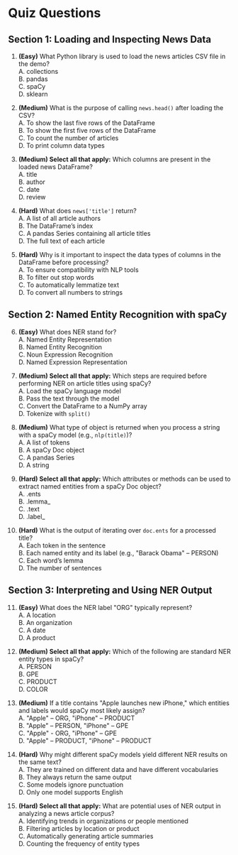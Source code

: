# Quiz Questions

## Section 1: Loading and Inspecting News Data

1. **(Easy)** What Python library is used to load the news articles CSV file in the demo?  
A. collections  
B. pandas  
C. spaCy  
D. sklearn  

2. **(Medium)** What is the purpose of calling `news.head()` after loading the CSV?  
A. To show the last five rows of the DataFrame  
B. To show the first five rows of the DataFrame  
C. To count the number of articles  
D. To print column data types  

3. **(Medium) Select all that apply:** Which columns are present in the loaded news DataFrame?  
A. title  
B. author  
C. date  
D. review  

4. **(Hard)** What does `news['title']` return?  
A. A list of all article authors  
B. The DataFrame’s index  
C. A pandas Series containing all article titles  
D. The full text of each article  

5. **(Hard)** Why is it important to inspect the data types of columns in the DataFrame before processing?  
A. To ensure compatibility with NLP tools  
B. To filter out stop words  
C. To automatically lemmatize text  
D. To convert all numbers to strings  

## Section 2: Named Entity Recognition with spaCy

6. **(Easy)** What does NER stand for?  
A. Named Entity Representation   
B. Named Entity Recognition  
C. Noun Expression Recognition  
D. Named Expression Representation  

7. **(Medium) Select all that apply:** Which steps are required before performing NER on article titles using spaCy?  
A. Load the spaCy language model  
B. Pass the text through the model  
C. Convert the DataFrame to a NumPy array  
D. Tokenize with `split()`  

8. **(Medium)** What type of object is returned when you process a string with a spaCy model (e.g., `nlp(title)`)?  
A. A list of tokens  
B. A spaCy Doc object  
C. A pandas Series  
D. A string  

9. **(Hard) Select all that apply:** Which attributes or methods can be used to extract named entities from a spaCy Doc object?  
A. .ents  
B. .lemma_  
C. .text  
D. .label_  

10. **(Hard)** What is the output of iterating over `doc.ents` for a processed title?  
A. Each token in the sentence  
B. Each named entity and its label (e.g., "Barack Obama" – PERSON)  
C. Each word’s lemma  
D. The number of sentences  

## Section 3: Interpreting and Using NER Output

11. **(Easy)** What does the NER label "ORG" typically represent?  
A. A location  
B. An organization  
C. A date  
D. A product  

12. **(Medium) Select all that apply:** Which of the following are standard NER entity types in spaCy?  
A. PERSON  
B. GPE  
C. PRODUCT  
D. COLOR  

13. **(Medium)** If a title contains "Apple launches new iPhone," which entities and labels would spaCy most likely assign?  
A. "Apple" – ORG, "iPhone" – PRODUCT  
B. "Apple" – PERSON, "iPhone" – GPE  
C. "Apple" - ORG, "iPhone" – GPE  
D. "Apple" – PRODUCT, "iPhone" – PRODUCT    

14. **(Hard)** Why might different spaCy models yield different NER results on the same text?  
A. They are trained on different data and have different vocabularies  
B. They always return the same output  
C. Some models ignore punctuation  
D. Only one model supports English  

15. **(Hard) Select all that apply:** What are potential uses of NER output in analyzing a news article corpus?  
A. Identifying trends in organizations or people mentioned  
B. Filtering articles by location or product  
C. Automatically generating article summaries  
D. Counting the frequency of entity types  